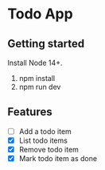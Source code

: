 # Todo App

## Getting started

Install Node 14+.

1. npm install
2. npm run dev

## Features

- [ ] Add a todo item
- [x] List todo items
- [x] Remove todo item
- [x] Mark todo item as done